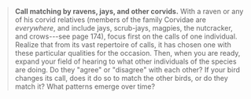 > **Call matching by ravens, jays, and other corvids.** With a raven or
> any of his corvid relatives (members of the family Corvidae are
> *everywhere*, and include jays, scrub-jays, magpies, the nutcracker,
> and crows---see page 174), focus first on the calls of one individual.
> Realize that from its vast repertoire of calls, it has chosen one with
> these particular qualities for the occasion. Then, when you are ready,
> expand your field of hearing to what other individuals of the species
> are doing. Do they "agree" or "disagree" with each other? If your bird
> changes its call, does it do so to match the other birds, or do they
> match it? What patterns emerge over time?
